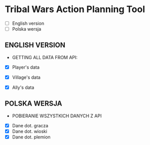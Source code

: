 # Tribal Wars Action Planning Tool
- [ ] English version  
- [ ] Polska wersja  
  
## ENGLISH VERSION  
- GETTING ALL DATA FROM API:  
- [X] Player's data  
- [X] Village's data  
- [X] Ally's data  
  
  
## POLSKA WERSJA  
- POBIERANIE WSZYSTKICH DANYCH Z API  
- [X] Dane dot. gracza  
- [X] Dane dot. wioski  
- [X] Dane dot. plemion  
